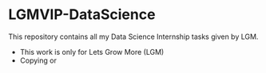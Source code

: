 
# LGMVIP-DataScience
This repository contains all my Data Science Internship tasks given by LGM.
- This work is only for Lets Grow More (LGM)
- Copying or 
